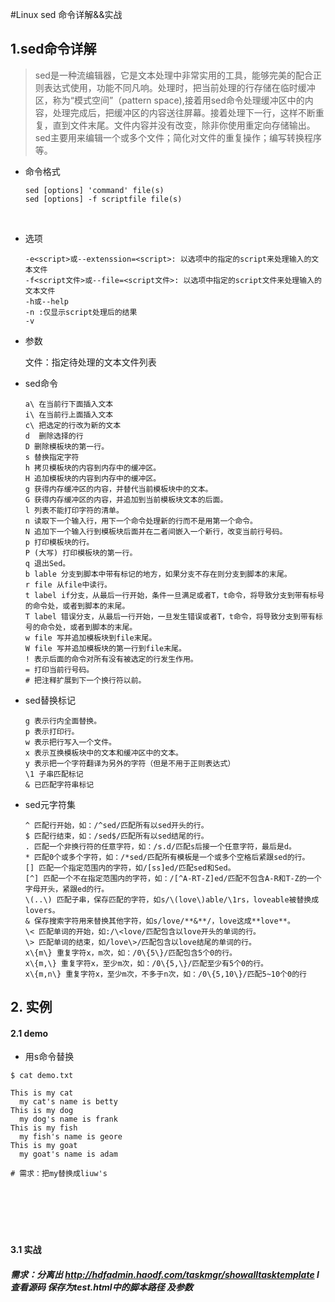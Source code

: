 #Linux sed 命令详解&&实战
## 1.sed命令详解

> sed是一种流编辑器，它是文本处理中非常实用的工具，能够完美的配合正则表达式使用，功能不同凡响。处理时，把当前处理的行存储在临时缓冲区，称为“模式空间”（pattern space),接着用sed命令处理缓冲区中的内容，处理完成后，把缓冲区的内容送往屏幕。接着处理下一行，这样不断重复，直到文件末尾。文件内容并没有改变，除非你使用重定向存储输出。sed主要用来编辑一个或多个文件；简化对文件的重复操作；编写转换程序等。

- 命令格式

  ```shell
  sed [options] 'command' file(s)
  sed [options] -f scriptfile file(s)
  ```

  ​

- 选项

  ```shell
  -e<script>或--extenssion=<script>: 以选项中的指定的script来处理输入的文本文件
  -f<script文件>或--file=<script文件>: 以选项中指定的script文件来处理输入的文本文件
  -h或--help
  -n :仅显示script处理后的结果
  -v
  ```


- 参数

  文件：指定待处理的文本文件列表

- sed命令

  ```Shell
  a\ 在当前行下面插入文本
  i\ 在当前行上面插入文本
  c\ 把选定的行改为新的文本
  d  删除选择的行
  D 删除模板块的第一行。
  s 替换指定字符
  h 拷贝模板块的内容到内存中的缓冲区。
  H 追加模板块的内容到内存中的缓冲区。
  g 获得内存缓冲区的内容，并替代当前模板块中的文本。
  G 获得内存缓冲区的内容，并追加到当前模板块文本的后面。
  l 列表不能打印字符的清单。
  n 读取下一个输入行，用下一个命令处理新的行而不是用第一个命令。
  N 追加下一个输入行到模板块后面并在二者间嵌入一个新行，改变当前行号码。
  p 打印模板块的行。
  P (大写) 打印模板块的第一行。
  q 退出Sed。
  b lable 分支到脚本中带有标记的地方，如果分支不存在则分支到脚本的末尾。
  r file 从file中读行。
  t label if分支，从最后一行开始，条件一旦满足或者T，t命令，将导致分支到带有标号的命令处，或者到脚本的末尾。
  T label 错误分支，从最后一行开始，一旦发生错误或者T，t命令，将导致分支到带有标号的命令处，或者到脚本的末尾。
  w file 写并追加模板块到file末尾。  
  W file 写并追加模板块的第一行到file末尾。  
  ! 表示后面的命令对所有没有被选定的行发生作用。  
  = 打印当前行号码。  
  # 把注释扩展到下一个换行符以前。 
  ```

- sed替换标记

  ```shell
  g 表示行内全面替换。  
  p 表示打印行。  
  w 表示把行写入一个文件。  
  x 表示互换模板块中的文本和缓冲区中的文本。  
  y 表示把一个字符翻译为另外的字符（但是不用于正则表达式）
  \1 子串匹配标记
  & 已匹配字符串标记
  ```

- sed元字符集

  ```shell
  ^ 匹配行开始，如：/^sed/匹配所有以sed开头的行。
  $ 匹配行结束，如：/sed$/匹配所有以sed结尾的行。
  . 匹配一个非换行符的任意字符，如：/s.d/匹配s后接一个任意字符，最后是d。
  * 匹配0个或多个字符，如：/*sed/匹配所有模板是一个或多个空格后紧跟sed的行。
  [] 匹配一个指定范围内的字符，如/[ss]ed/匹配sed和Sed。  
  [^] 匹配一个不在指定范围内的字符，如：/[^A-RT-Z]ed/匹配不包含A-R和T-Z的一个字母开头，紧跟ed的行。
  \(..\) 匹配子串，保存匹配的字符，如s/\(love\)able/\1rs，loveable被替换成lovers。
  & 保存搜索字符用来替换其他字符，如s/love/**&**/，love这成**love**。
  \< 匹配单词的开始，如:/\<love/匹配包含以love开头的单词的行。
  \> 匹配单词的结束，如/love\>/匹配包含以love结尾的单词的行。
  x\{m\} 重复字符x，m次，如：/0\{5\}/匹配包含5个0的行。
  x\{m,\} 重复字符x，至少m次，如：/0\{5,\}/匹配至少有5个0的行。
  x\{m,n\} 重复字符x，至少m次，不多于n次，如：/0\{5,10\}/匹配5~10个0的行
  ```

## 2. 实例

#### 2.1 demo

- 用s命令替换

```shell
$ cat demo.txt

This is my cat
  my cat's name is betty
This is my dog
  my dog's name is frank
This is my fish
  my fish's name is geore
This is my goat
  my goat's name is adam
  
# 需求：把my替换成liuw's

```

```shell

```

```shell

```

```shell

```

```shell

```

```shell

```

```shell

```



#### 3.1 实战



##### 需求：分离出 http://hdfadmin.haodf.com/taskmgr/showalltasktemplate l查看源码 保存为test.html中的脚本路径 及参数

